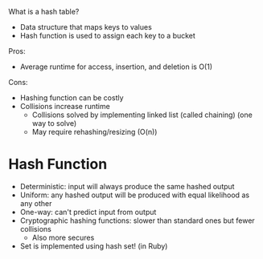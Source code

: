 What is a hash table?
- Data structure that maps keys to values
- Hash function is used to assign each key to a bucket

Pros:
- Average runtime for access, insertion, and deletion is O(1)

Cons:
- Hashing function can be costly
- Collisions increase runtime
    - Collisions solved by implementing linked list (called chaining) (one way to solve)
    - May require rehashing/resizing (O(n))

# Hash Function
* Deterministic: input will always produce the same hashed output
* Uniform: any hashed output will be produced with equal likelihood as any other
* One-way: can't predict input from output
* Cryptographic hashing functions: slower than standard ones but fewer collisions
    * Also more secures
* Set is implemented using hash set! (in Ruby)